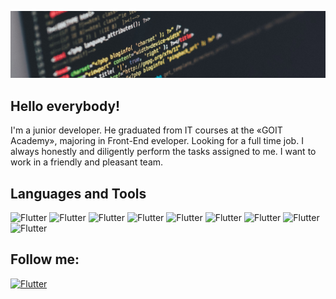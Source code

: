 ![Header](https://github.com/Oleksii26/Oleksii26/blob/main/assets/code.jpeg)

## Hello everybody!

I'm a junior developer. He graduated from IT courses at the «GOIT Аcademy», majoring in Front-End eveloper. Looking for a full time job. I always honestly and diligently perform the tasks assigned to me. I want to work in a friendly and pleasant team.



## Languages and Tools
![Flutter](https://img.shields.io/badge/<HTML5>-orange??style=for-the-badge&logo=html5&logoColor=ffffff)
![Flutter](https://img.shields.io/badge/<CSS>-blue??style=for-the-badge&logo=css3&logoColor=ffffff)
![Flutter](https://img.shields.io/badge/{JS}-green??style=for-the-badge&logo=javascript&logoColor=ffffff)
![Flutter](https://img.shields.io/badge/git.-000000??style=for-the-badge&logo=git&logoColor=ffffff)
![Flutter](https://img.shields.io/badge/{react}-008080??style=for-the-badge&logo=react&logoColor=ffffff)
![Flutter](https://img.shields.io/badge/{redux}-00FFFF??style=for-the-badge&logo=redux&logoColor=ffffff)
![Flutter](https://img.shields.io/badge/{node}-00FF00??style=for-the-badge&logo=node.js&logoColor=ffffff)
![Flutter](https://img.shields.io/badge/figma-FF00FF??style=for-the-badge&logo=figma&logoColor=ffffff)
![Flutter](https://img.shields.io/badge/CorelDraw-008000??style=for-the-badge&logo=c&logoColor=ffffff)

## Follow me: 
[![Flutter](https://img.shields.io/badge/linkedin-0A66C2??style=for-the-badge&logo=linkedin&logoColor=ffffff)](https://www.linkedin.com/in/kolesnyk-oleksii--936512258)

